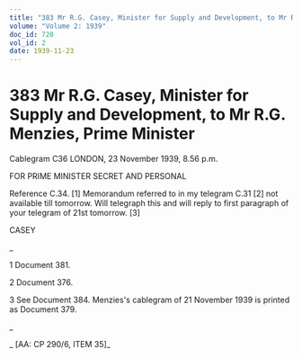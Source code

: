 ```yaml
---
title: "383 Mr R.G. Casey, Minister for Supply and Development, to Mr R.G. Menzies, Prime Minister"
volume: "Volume 2: 1939"
doc_id: 720
vol_id: 2
date: 1939-11-23
---
```


# 383 Mr R.G. Casey, Minister for Supply and Development, to Mr R.G. Menzies, Prime Minister

Cablegram C36 LONDON, 23 November 1939, 8.56 p.m.

FOR PRIME MINISTER SECRET AND PERSONAL

Reference C.34. [1] Memorandum referred to in my telegram C.31 [2] not available till tomorrow. Will telegraph this and will reply to first paragraph of your telegram of 21st tomorrow. [3]

CASEY

_

1 Document 381.

2 Document 376.

3 See Document 384. Menzies's cablegram of 21 November 1939 is printed as Document 379.

_

_ [AA: CP 290/6, ITEM 35]_
